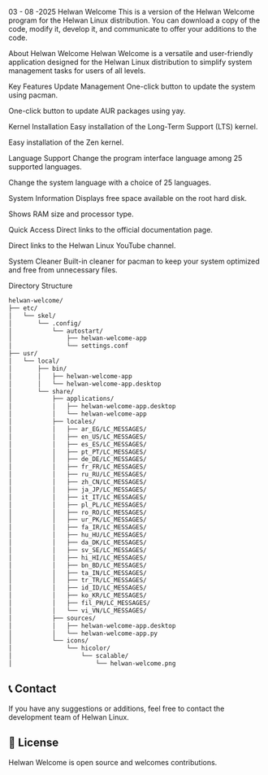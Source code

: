 03 - 08 -2025
Helwan Welcome
This is a version of the Helwan Welcome program for the Helwan Linux distribution.
You can download a copy of the code, modify it, develop it, and communicate to offer your additions to the code.

About Helwan Welcome
Helwan Welcome is a versatile and user-friendly application designed for the Helwan Linux distribution to simplify system management tasks for users of all levels.

Key Features
Update Management
One-click button to update the system using pacman.

One-click button to update AUR packages using yay.

Kernel Installation
Easy installation of the Long-Term Support (LTS) kernel.

Easy installation of the Zen kernel.

Language Support
Change the program interface language among 25 supported languages.

Change the system language with a choice of 25 languages.

System Information
Displays free space available on the root hard disk.

Shows RAM size and processor type.

Quick Access
Direct links to the official documentation page.

Direct links to the Helwan Linux YouTube channel.

System Cleaner
Built-in cleaner for pacman to keep your system optimized and free from unnecessary files.

Directory Structure


```bash
helwan-welcome/
├── etc/
│   └── skel/
│       └── .config/
│           └── autostart/
│               ├── helwan-welcome-app
│               └── settings.conf
├── usr/
│   └── local/
│       ├── bin/
│       │   ├── helwan-welcome-app
│       │   └── helwan-welcome-app.desktop
│       └── share/
│           ├── applications/
│           │   ├── helwan-welcome-app.desktop
│           │   └── helwan-welcome-app
│           ├── locales/
│           │   ├── ar_EG/LC_MESSAGES/
│           │   ├── en_US/LC_MESSAGES/
│           │   ├── es_ES/LC_MESSAGES/
│           │   ├── pt_PT/LC_MESSAGES/
│           │   ├── de_DE/LC_MESSAGES/
│           │   ├── fr_FR/LC_MESSAGES/
│           │   ├── ru_RU/LC_MESSAGES/
│           │   ├── zh_CN/LC_MESSAGES/
│           │   ├── ja_JP/LC_MESSAGES/
│           │   ├── it_IT/LC_MESSAGES/
│           │   ├── pl_PL/LC_MESSAGES/
│           │   ├── ro_RO/LC_MESSAGES/
│           │   ├── ur_PK/LC_MESSAGES/
│           │   ├── fa_IR/LC_MESSAGES/
│           │   ├── hu_HU/LC_MESSAGES/
│           │   ├── da_DK/LC_MESSAGES/
│           │   ├── sv_SE/LC_MESSAGES/
│           │   ├── hi_HI/LC_MESSAGES/
│           │   ├── bn_BD/LC_MESSAGES/
│           │   ├── ta_IN/LC_MESSAGES/
│           │   ├── tr_TR/LC_MESSAGES/
│           │   ├── id_ID/LC_MESSAGES/
│           │   ├── ko_KR/LC_MESSAGES/
│           │   ├── fil_PH/LC_MESSAGES/
│           │   └── vi_VN/LC_MESSAGES/
│           ├── sources/
│           │   ├── helwan-welcome-app.desktop
│           │   └── helwan-welcome-app.py
│           └── icons/
│               └── hicolor/
│                   └── scalable/
│                       └── helwan-welcome.png

```

## 📞 Contact

If you have any suggestions or additions, feel free to contact the development team of Helwan Linux.

## 📄 License

Helwan Welcome is open source and welcomes contributions.
